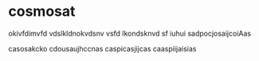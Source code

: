# cosmosat
okivfdimvfd
vdslkldnokvdsnv
vsfd lkondsknvd sf
iuhui
sadpocjosaijcoiAas

casosakcko
cdousaujhccnas
caspicasjijcas
caaspiijaisias
